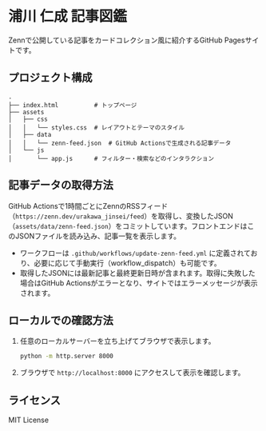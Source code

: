 # 浦川 仁成 記事図鑑

Zennで公開している記事をカードコレクション風に紹介するGitHub Pagesサイトです。

## プロジェクト構成

```
.
├── index.html          # トップページ
├── assets
│   ├── css
│   │   └── styles.css  # レイアウトとテーマのスタイル
│   ├── data
│   │   └── zenn-feed.json  # GitHub Actionsで生成される記事データ
│   └── js
│       └── app.js      # フィルター・検索などのインタラクション
```

## 記事データの取得方法

GitHub Actionsで1時間ごとにZennのRSSフィード（`https://zenn.dev/urakawa_jinsei/feed`）を取得し、変換したJSON（`assets/data/zenn-feed.json`）をコミットしています。フロントエンドはこのJSONファイルを読み込み、記事一覧を表示します。

- ワークフローは `.github/workflows/update-zenn-feed.yml` に定義されており、必要に応じて手動実行（workflow_dispatch）も可能です。
- 取得したJSONには最新記事と最終更新日時が含まれます。取得に失敗した場合はGitHub Actionsがエラーとなり、サイトではエラーメッセージが表示されます。

## ローカルでの確認方法

1. 任意のローカルサーバーを立ち上げてブラウザで表示します。
   ```bash
   python -m http.server 8000
   ```
2. ブラウザで `http://localhost:8000` にアクセスして表示を確認します。

## ライセンス

MIT License
